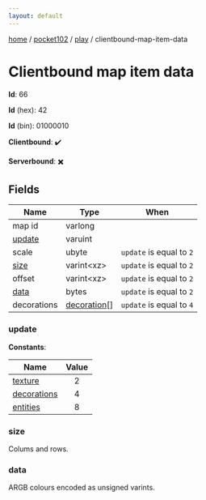 ```yaml
---
layout: default
---
```


[home](/)  /  [pocket102](/protocol/pocket102)  /  [play](/protocol/pocket102/play)  /  clientbound-map-item-data

# Clientbound map item data

**Id**: 66

**Id** (hex): 42

**Id** (bin): 01000010

**Clientbound**: ✔️

**Serverbound**: ✖️

## Fields

Name | Type | When
---|---|:---:
map id | varlong | 
[update](#update) | varuint | 
scale | ubyte | <code>update</code> is equal to <code>2 |  | update</code> is equal to <code>4</code>
[size](#size) | varint&lt;xz&gt; | <code>update</code> is equal to <code>2</code>
offset | varint&lt;xz&gt; | <code>update</code> is equal to <code>2</code>
[data](#data) | bytes | <code>update</code> is equal to <code>2</code>
decorations | [decoration](/protocol/pocket102/types/decoration)[] | <code>update</code> is equal to <code>4</code>

### update

**Constants**:

Name | Value
---|:---:
[texture](update_texture) | 2
[decorations](update_decorations) | 4
[entities](update_entities) | 8

### size

Colums and rows.

### data

ARGB colours encoded as unsigned varints.
